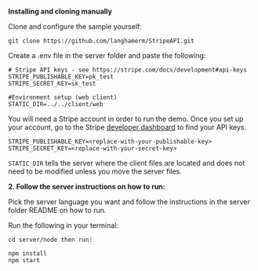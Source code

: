 **Installing and cloning manually**

Clone and configure the sample yourself:

```
git clone https://github.com/langhamerm/StripeAPI.git
```

Create a .env file in the server folder and paste the following:

```
# Stripe API keys - see https://stripe.com/docs/development#api-keys
STRIPE_PUBLISHABLE_KEY=pk_test
STRIPE_SECRET_KEY=sk_test

#Environment setup (web client)
STATIC_DIR=../../client/web

```

You will need a Stripe account in order to run the demo. Once you set up your account, go to the Stripe [developer dashboard](https://stripe.com/docs/development#api-keys) to find your API keys.

```
STRIPE_PUBLISHABLE_KEY=<replace-with-your-publishable-key>
STRIPE_SECRET_KEY=<replace-with-your-secret-key>
```

`STATIC_DIR` tells the server where the client files are located and does not need to be modified unless you move the server files.

**2. Follow the server instructions on how to run:**

Pick the server language you want and follow the instructions in the server folder README on how to run.

Run the following in your terminal:

```
cd server/node then run:

npm install
npm start

```